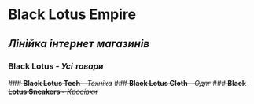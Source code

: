 # Black Lotus Empire

## ***Лінійка інтернет магазинів***
### **Black Lotus -** *Усі товари*
~~### **Black Lotus Tech -** *Техніка*~~
~~### **Black Lotus Cloth -** *Одяг*~~
~~### **Black Lotus Sneakers -** *Кросівки*~~
